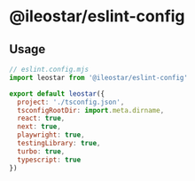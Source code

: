 # @ileostar/eslint-config

## Usage

```javascript
// eslint.config.mjs
import leostar from '@ileostar/eslint-config'

export default leostar({
  project: './tsconfig.json',
  tsconfigRootDir: import.meta.dirname,
  react: true,
  next: true,
  playwright: true,
  testingLibrary: true,
  turbo: true,
  typescript: true
})
```
